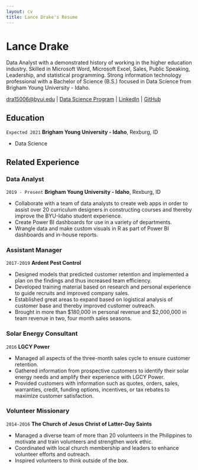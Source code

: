 ```yaml
---
layout: cv
title: Lance Drake's Resume
---
```

# Lance Drake
 Data Analyst with a demonstrated history of working in the higher education industry. Skilled in Microsoft Word, Microsoft Excel, Sales, Public Speaking, Leadership, and statistical programming. Strong information technology professional with a Bachelor of Science (B.S.) focused in Data Science from Brigham Young University - Idaho.

<div id="webaddress">
<a href="dra15006@byui.edu">dra15006@byui.edu</a>
| <a href="https://byuidatascience.github.io/development.html">Data Science Program</a>
| <a href="https://www.linkedin.com/in/thelancedrake/">LinkedIn</a>
| <a href="https://github.com/byuids-resumes">GitHub</a>
</div>

<!-- https://www.monique.tech/the-art-of-markdown -->

## Education

`Expected 2021`
__Brigham Young University - Idaho__, Rexburg, ID

- Data Science


## Related Experience


### Data Analyst
`2019 - Present`
__Brigham Young University - Idaho__, Rexburg, ID

- Collaborate with a team of data analysts to create
 web apps in order to assist over 20 curriculum
 designers in constructing courses and thereby
 improve the BYU-Idaho student experience.
- Create Power BI dashboards for use in a variety
 of departments.
- Wrangle data and make custom visuals in R
 as part of Power BI dashboards and
 in-house reports.


### Assistant Manager
`2017-2019`
__Ardent Pest Control__

- Designed models that predicted customer retention and implemented a plan on the findings and thus increased team efficiency.
- Developed training material based on research and personal experience to guide recruits and improved company sales.
- Established great areas to expand based on logistical analysis of customer base and thereby improved customer outreach.
- Brought in more than $180,000 in personal revenue and $2,000,000 in team revenue in two, four month sales seasons. 

### Solar Energy Consultant
`2016`
__LGCY Power__

- Managed all aspects of the three-month sales cycle to ensure customer retention.
- Gathered information from prospective customers to identify their solar energy needs and amplify their experience with LGCY Power.
- Provided customers with information such as quotes, orders, sales, warranties, credit, funding options, incentives, or tax rebates to maximize customer satisfaction. 

### Volunteer Missionary
`2014-2016`
__The Church of Jesus Christ of Latter-Day Saints__

- Managed a diverse team of more than 20 volunteers in the Philippines to motivate and train volunteers and strengthen work ethic.
- Coordinated with local church membership and leaders to enhance volunteer efforts and outreach.
- Inspired volunteers to think outside of the box. 




<!-- ### Footer

Last updated: May 2013 -->


